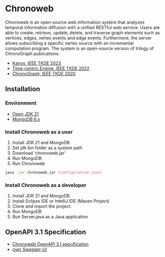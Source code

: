 # Chronoweb

Chronoweb is an open-source web information system that analyzes temporal information diffusion with a unified RESTful web service. Users are able to create, retrieve, update, delete, and traverse graph elements such as vertices, edges, vertex events and edge events. Furthermore, the server allows subscribing a specific vertex source with an incremental computation program. The system is an open-source version of trilogy of ChronoGraph publications: 

- [Kairos, IEEE TKDE 2023](https://doi.ieeecomputersociety.org/10.1109/TKDE.2023.3347621)
- [Time-centric Engine, IEEE TKDE 2022](https://doi.org/10.1109/TKDE.2020.3005672)
- [ChronoGraph, IEEE TKDE 2020](https://doi.org/10.1109/TKDE.2019.2891565)

## Installation
### Environment
- [Open JDK 21](https://jdk.java.net/21/)
- [MongoDB 6.x](https://www.mongodb.com/try/download/community)

### Install Chronoweb as a user
1. Install JDK 21 and MongoDB
2. Set jdk bin folder as a system path
3. Download 'chronoweb.jar'
4. Run MongoDB
5. Run Chronoweb
```bash
java -jar chronoweb.jar [configuration.json]
```

### Install Chronoweb as a developer
1. Install JDK 21 and MongoDB
2. Install Eclipse IDE or IntelliJ IDE (Maven Project)
3. Clone and import the project
4. Run MongoDB
5. Run Server.java as a Java application

## OpenAPI 3.1 Specification
- [Chronoweb OpenAPI 3.1 specification](https://github.com/dfpl/chronograph/blob/main/openapi/chronoweb.json)
- [over Swagger-UI](https://app.swaggerhub.com/apis/BJW0829/Chronoweb/1.0.0)
